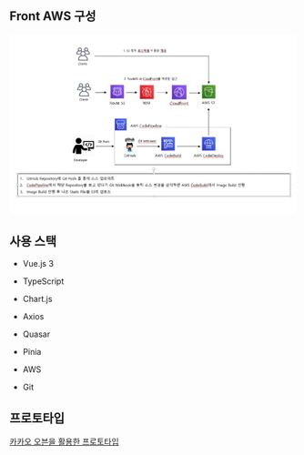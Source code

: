## Front AWS 구성

![AWS 구성](./readme_imgs/aws.png)

## 사용 스택

- Vue.js 3
- TypeScript

- Chart.js
- Axios
- Quasar
- Pinia

- AWS
- Git

## 프로토타입
<a href="https://ovenapp.io/view/mVyNHivUTx5M0n7dOR2q59s3rk5NFNAu#wjImm" target="_blank">카카오 오븐을 활용한 프로토타입</a>